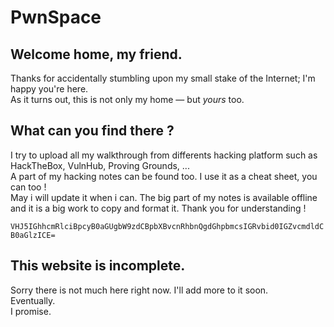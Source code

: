 # PwnSpace

## Welcome home, my friend.

Thanks for accidentally stumbling upon my small stake of the Internet; I'm happy you're here.  
As it turns out, this is not only my home — but _yours_ too.

## What can you find there ?

I try to upload all my walkthrough from differents hacking platform such as HackTheBox, VulnHub, Proving Grounds, ...  
A part of my hacking notes can be found too. I use it as a cheat sheet, you can too !  
May i will update it when i can. The big part of my notes is available offline and it is a big work to copy and format it. Thank you for understanding !

`VHJ5IGhhcmRlciBpcyB0aGUgbW9zdCBpbXBvcnRhbnQgdGhpbmcsIGRvbid0IGZvcmdldCB0aGlzICE=`

## This website is incomplete.

Sorry there is not much here right now. I'll add more to it soon.  
Eventually.  
I promise.



